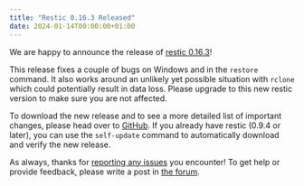 ```yaml
---
title: "Restic 0.16.3 Released"
date: 2024-01-14T00:00:00+01:00
---
```


We are happy to announce the release of [restic 0.16.3](https://github.com/restic/restic/releases/v0.16.3)!

This release fixes a couple of bugs on Windows and in the `restore` command. It also works around an unlikely yet possible situation with `rclone` which could potentially result in data loss. Please upgrade to this new restic version to make sure you are not affected.

To download the new release and to see a more detailed list of important changes, please head over to [GitHub](https://github.com/restic/restic/releases/v0.16.3). If you already have restic (0.9.4 or later), you can use the `self-update` command to automatically download and verify the new release.

As always, thanks for [reporting any issues](https://github.com/restic/restic/issues/new/choose) you encounter! To get help or provide feedback, please write a post in [the forum](https://forum.restic.net).
